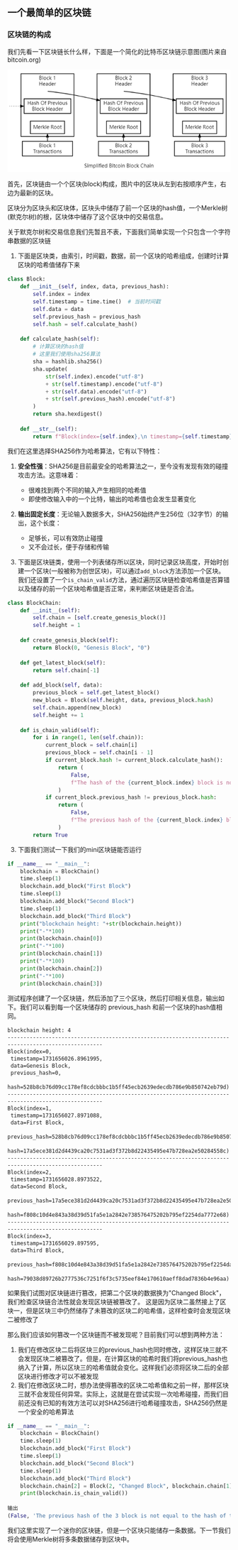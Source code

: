 ## 一个最简单的区块链

### 区块链的构成
我们先看一下区块链长什么样，下面是一个简化的比特币区块链示意图(图片来自 bitcoin.org)

![alt text](../pic/image.png)

首先，区块链由一个个区块(block)构成，图片中的区块从左到右按顺序产生，右边为最新的区块。

区块分为区块头和区块体，区块头中储存了前一个区块的hash值，一个Merkle树(默克尔树)的根，区块体中储存了这个区块中的交易信息。

关于默克尔树和交易信息我们先暂且不表，下面我们简单实现一个只包含一个字符串数据的区块链


1. 下面是区块类，由索引，时间戳，数据，前一个区块的哈希组成，创建时计算区块的哈希值储存下来
```py
class Block:
    def __init__(self, index, data, previous_hash):
        self.index = index
        self.timestamp = time.time()  # 当前时间戳
        self.data = data
        self.previous_hash = previous_hash
        self.hash = self.calculate_hash()

    def calculate_hash(self):
        # 计算区块的hash值
        # 这里我们使用sha256算法
        sha = hashlib.sha256()
        sha.update(
            str(self.index).encode("utf-8")
            + str(self.timestamp).encode("utf-8")
            + str(self.data).encode("utf-8")
            + str(self.previous_hash).encode("utf-8")
        )
        return sha.hexdigest()

    def __str__(self):
        return f"Block(index={self.index},\n timestamp={self.timestamp},\n data={self.data},\n previous_hash={self.previous_hash},\n hash={self.hash})"
```

我们在这里选择SHA256作为哈希算法，它有以下特性：

1. **安全性强**：SHA256是目前最安全的哈希算法之一，至今没有发现有效的碰撞攻击方法。这意味着：
   - 很难找到两个不同的输入产生相同的哈希值
   - 即使修改输入中的一个比特，输出的哈希值也会发生显著变化

2. **输出固定长度**：无论输入数据多大，SHA256始终产生256位（32字节）的输出，这个长度：
   - 足够长，可以有效防止碰撞
   - 又不会过长，便于存储和传输



2. 下面是区块链类，使用一个列表储存所以区块，同时记录区块高度，开始时创建一个区块(一般被称为创世区块)，可以通过`add_block`方法添加一个区块。我们还设置了一个`is_chain_valid`方法，通过遍历区块链检查哈希值是否算错以及储存的前一个区块哈希值是否正常，来判断区块链是否合法。

```py
class BlockChain:
    def __init__(self):
        self.chain = [self.create_genesis_block()]
        self.height = 1

    def create_genesis_block(self):
        return Block(0, "Genesis Block", "0")

    def get_latest_block(self):
        return self.chain[-1]

    def add_block(self, data):
        previous_block = self.get_latest_block()
        new_block = Block(self.height, data, previous_block.hash)
        self.chain.append(new_block)
        self.height += 1

    def is_chain_valid(self):
        for i in range(1, len(self.chain)):
            current_block = self.chain[i]
            previous_block = self.chain[i - 1]
            if current_block.hash != current_block.calculate_hash():
                return (
                    False,
                    f"The hash of the {current_block.index} block is not equal to the calculated hash",
                )
            if current_block.previous_hash != previous_block.hash:
                return (
                    False,
                    f"The previous hash of the {current_block.index} block is not equal to the hash of the {previous_block.index} block",
                )
        return True

```

3. 下面我们测试一下我们的mini区块链能否运行
```py
if __name__ == "__main__":
    blockchain = BlockChain()
    time.sleep(1)
    blockchain.add_block("First Block")
    time.sleep(1)
    blockchain.add_block("Second Block")
    time.sleep(1)
    blockchain.add_block("Third Block")
    print("blockchain height: "+str(blockchain.height))
    print("-"*100)
    print(blockchain.chain[0])
    print("-"*100)
    print(blockchain.chain[1])
    print("-"*100)
    print(blockchain.chain[2])
    print("-"*100)
    print(blockchain.chain[3])
```

测试程序创建了一个区块链，然后添加了三个区块，然后打印相关信息，输出如下。我们可以看到每一个区块储存的 previous_hash 和前一个区块的hash值相同。

```
blockchain height: 4
----------------------------------------------------------------------------------------------------
Block(index=0,
 timestamp=1731656026.8961995,
 data=Genesis Block,
 previous_hash=0,
 hash=528b8cb76d09cc178ef8cdcbbbc1b5ff45ecb2639edecdb786e9b850742eb79d)
----------------------------------------------------------------------------------------------------
Block(index=1,
 timestamp=1731656027.8971088,
 data=First Block,
 previous_hash=528b8cb76d09cc178ef8cdcbbbc1b5ff45ecb2639edecdb786e9b850742eb79d,
 hash=17a5ece381d2d4439ca20c7531ad3f372b8d22435495e47b728ea2e50284558c)
----------------------------------------------------------------------------------------------------
Block(index=2,
 timestamp=1731656028.8973522,
 data=Second Block,
 previous_hash=17a5ece381d2d4439ca20c7531ad3f372b8d22435495e47b728ea2e50284558c,
 hash=f808c10d4e843a38d39d51fa5e1a2842e738576475202b795ef2254da7772e68)
----------------------------------------------------------------------------------------------------
Block(index=3,
 timestamp=1731656029.897595,
 data=Third Block,
 previous_hash=f808c10d4e843a38d39d51fa5e1a2842e738576475202b795ef2254da7772e68,
 hash=79038d89726b2777536c7251f6f3c5735eef84e170610aeff8dad7836b4e96aa)
```

如果我们试图对区块链进行篡改，把第二个区块的数据换为"Changed Block"，我们检查区块链合法性就会发现区块链被篡改了。
这是因为区块二虽然接上了区块一，但是区块三中仍然储存了未篡改的区块二的哈希值，这样检查时会发现区块二被修改了

那么我们应该如何篡改一个区块链而不被发现呢？目前我们可以想到两种方法：

1. 我们在修改区块二后将区块三的previous_hash也同时修改，这样区块三就不会发现区块二被篡改了。但是，在计算区块的哈希时我们将previous_hash也纳入了计算，所以区块三的哈希值就会变化。这样我们必须将区块二后的全部区块进行修改才可以不被发现
2. 我们在修改区块二时，想办法使得篡改的区块二哈希值和之前一样，那样区块三就不会发现任何异常。实际上，这就是在尝试实现一次哈希碰撞，而我们目前还没有已知的有效方法可以对SHA256进行哈希碰撞攻击，SHA256仍然是一个安全的哈希算法

```py
if __name__ == "__main__":
    blockchain = BlockChain()
    time.sleep(1)
    blockchain.add_block("First Block")
    time.sleep(1)
    blockchain.add_block("Second Block")
    time.sleep(1)
    blockchain.add_block("Third Block")
    blockchain.chain[2] = Block(2, "Changed Block", blockchain.chain[1].hash)
    print(blockchain.is_chain_valid())

输出
(False, 'The previous hash of the 3 block is not equal to the hash of the 2 block')
```

我们这里实现了一个迷你的区块链，但是一个区块只能储存一条数据。下一节我们将会使用Merkle树将多条数据储存到区块中。